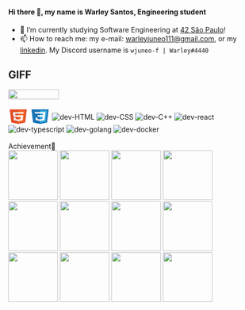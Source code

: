 ### <h4>Hi there 👋, my name is Warley Santos, Engineering student</h4>
- 🚀 I’m currently studying Software Engineering at [42 São Paulo](https://www.42sp.org.br/)!
- 📫 How to reach me: my e-mail: warleyjuneo111@gmail.com, or my [linkedin](https://www.linkedin.com/in/warley-juneo/). My Discord username is `wjuneo-f | Warley#4440`
## GIFF
<div>
    <a display="flex" height= 400px; justify-content= "center" overflow= "hidden">
    <img flex= "none" width= 45%; height= 60%; src="https://media.giphy.com/media/12KDixncjK6l7G/giphy.gif?cid=ecf05e47rme0ngyzywbpzdrnlidk8klu2zmh1sx9tx4xabid&rid=giphy.gif&ct=g" />
    </a>
</div>
  
<div style="display: inline_block"><br>
  <img align="center" alt="dev-HTML" height="30" width="40" src="https://raw.githubusercontent.com/devicons/devicon/master/icons/html5/html5-original.svg">
  <img align="center" alt="dev-CSS" height="30" width="40" src="https://raw.githubusercontent.com/devicons/devicon/master/icons/css3/css3-original.svg">
  <img align="center" alt="dev-HTML" height="30" width="40" src="https://cdn.jsdelivr.net/gh/devicons/devicon/icons/c/c-original.svg">
  <img align="center" alt="dev-CSS" height="30" width="40" src="https://icongr.am/devicon/python-original.svg?size=128&color=currentColor">
  <img align="center" alt="dev-C++" height="30" width="40" src="https://user-images.githubusercontent.com/84791310/220392355-84d6274f-ee96-4105-8622-c656a33309fc.svg">
  <img align="center" alt="dev-react" height="30" width="40" src="https://user-images.githubusercontent.com/84791310/220393306-f0a84453-5da6-4f3c-944c-8b0f0e51264b.svg">
  <img align="center" alt="dev-typescript" height="30" width="40" src="https://user-images.githubusercontent.com/84791310/220393530-97ef24f2-0f9d-45d2-8076-7a1d422f989a.svg">
  <img align="center" alt="dev-golang" height="30" width="40" src="https://user-images.githubusercontent.com/84791310/220393909-4c39a1ba-60fc-4558-9a64-66e891c4a7df.svg">
  <img align="center" alt="dev-docker" height="30" width="40" src="https://user-images.githubusercontent.com/84791310/220394154-e257ac55-af48-41dd-a8b9-76f5614ae3a2.svg">
</div>

</br>
Achievement🥇 
 <div>
  <a href="https://github.com/Warley-Juneo/42Exercicios"><img height="100" width="100" src="https://game.42sp.org.br/static/assets/achievements/libftm.png" ></a>
  <a href="https://github.com/Warley-Juneo/42Exercicios"><img height="100" width="100" src="https://game.42sp.org.br/static/assets/achievements/get_next_linem.png"></a>
  <a href="https://github.com/Warley-Juneo/42Exercicios"><img height="100" width="100" src="https://game.42sp.org.br/static/assets/achievements/ft_printfm.png" ></a>
  <a href="https://github.com/Warley-Juneo/42Exercicios"><img height="100" width="100" src="https://game.42sp.org.br/static/assets/achievements/born2berootm.png"></a>
  <a href="https://github.com/Warley-Juneo/42Exercicios"><img height="100" width="100" src="https://game.42sp.org.br/static/assets/achievements/fract-olm.png"></a>
  <a href="https://github.com/Warley-Juneo/42Exercicios"><img height="100" width="100" src="https://game.42sp.org.br/static/assets/achievements/pipexm.png"></a>
  <a href="https://github.com/Warley-Juneo/42Exercicios"><img height="100" width="100" src="https://game.42sp.org.br/static/assets/achievements/push_swapm.png"></a>
  <a href="https://github.com/Warley-Juneo/42Exercicios"><img height="100" width="100" src="https://game.42sp.org.br/static/assets/achievements/philosophersm.png"></a>
  <a href="https://github.com/Warley-Juneo/42Exercicios"><img height="100" width="100" src="https://game.42sp.org.br/static/assets/achievements/cub3dm.png"></a>
  <a href="https://github.com/Warley-Juneo/42Exercicios"><img height="100" width="100" src="https://game.42sp.org.br/static/assets/achievements/minishellm.png"></a>
  <a href="https://github.com/Warley-Juneo/42Exercicios"><img height="100" width="100" src="https://game.42sp.org.br/static/assets/achievements/netpracticem.png"></a>
  <a href="https://github.com/Warley-Juneo/42Exercicios"><img height="100" width="100" src="https://game.42sp.org.br/static/assets/achievements/cppm.png"></a>
 </div>
  
